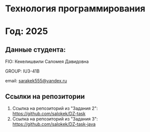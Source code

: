 # Технология программирования
# Год: 2025

## Данные студента:

FIO: Кекелишвили Саломея Давидовна

GROUP: IU3-41B

email: sarakek555@yandex.ru

## Ссылки на репозитории



1. Ссылка на репозиторий из "Задания 2": https://github.com/salokek/DZ-task
2. Ссылка на репозиторий из "Задания 3": https://github.com/salokek/DZ-task-java
